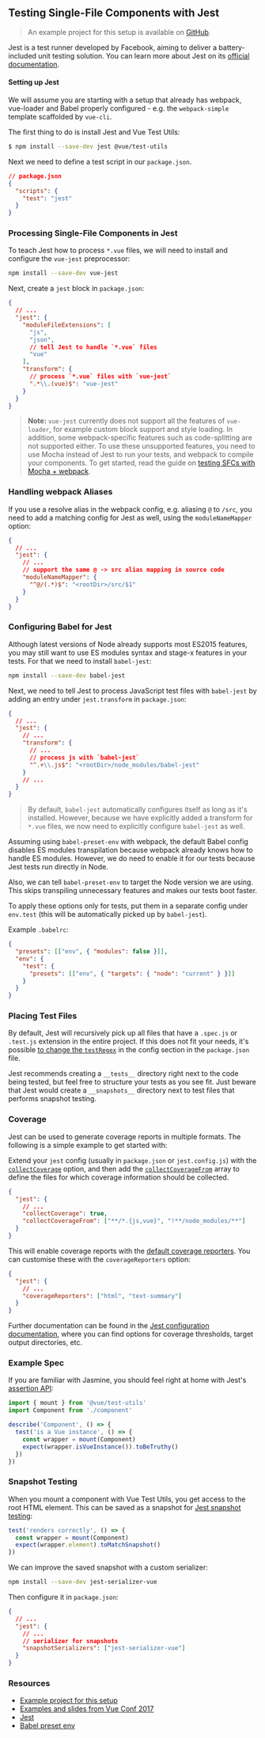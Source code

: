 ## Testing Single-File Components with Jest

> An example project for this setup is available on [GitHub](https://github.com/vuejs/vue-test-utils-jest-example).

Jest is a test runner developed by Facebook, aiming to deliver a battery-included unit testing solution. You can learn more about Jest on its [official documentation](https://jestjs.io/).

#### Setting up Jest

We will assume you are starting with a setup that already has webpack, vue-loader and Babel properly configured - e.g. the `webpack-simple` template scaffolded by `vue-cli`.

The first thing to do is install Jest and Vue Test Utils:

```bash
$ npm install --save-dev jest @vue/test-utils
```

Next we need to define a test script in our `package.json`.

```json
// package.json
{
  "scripts": {
    "test": "jest"
  }
}
```

### Processing Single-File Components in Jest

To teach Jest how to process `*.vue` files, we will need to install and configure the `vue-jest` preprocessor:

```bash
npm install --save-dev vue-jest
```

Next, create a `jest` block in `package.json`:

```json
{
  // ...
  "jest": {
    "moduleFileExtensions": [
      "js",
      "json",
      // tell Jest to handle `*.vue` files
      "vue"
    ],
    "transform": {
      // process `*.vue` files with `vue-jest`
      ".*\\.(vue)$": "vue-jest"
    }
  }
}
```

> **Note:** `vue-jest` currently does not support all the features of `vue-loader`, for example custom block support and style loading. In addition, some webpack-specific features such as code-splitting are not supported either. To use these unsupported features, you need to use Mocha instead of Jest to run your tests, and webpack to compile your components. To get started, read the guide on [testing SFCs with Mocha + webpack](./testing-single-file-components-with-mocha-webpack.md).

### Handling webpack Aliases

If you use a resolve alias in the webpack config, e.g. aliasing `@` to `/src`, you need to add a matching config for Jest as well, using the `moduleNameMapper` option:

```json
{
  // ...
  "jest": {
    // ...
    // support the same @ -> src alias mapping in source code
    "moduleNameMapper": {
      "^@/(.*)$": "<rootDir>/src/$1"
    }
  }
}
```

### Configuring Babel for Jest

<!-- todo ES modules has been supported in latest versions of Node -->

Although latest versions of Node already supports most ES2015 features, you may still want to use ES modules syntax and stage-x features in your tests. For that we need to install `babel-jest`:

```bash
npm install --save-dev babel-jest
```

Next, we need to tell Jest to process JavaScript test files with `babel-jest` by adding an entry under `jest.transform` in `package.json`:

```json
{
  // ...
  "jest": {
    // ...
    "transform": {
      // ...
      // process js with `babel-jest`
      "^.+\\.js$": "<rootDir>/node_modules/babel-jest"
    }
    // ...
  }
}
```

> By default, `babel-jest` automatically configures itself as long as it's installed. However, because we have explicitly added a transform for `*.vue` files, we now need to explicitly configure `babel-jest` as well.

Assuming using `babel-preset-env` with webpack, the default Babel config disables ES modules transpilation because webpack already knows how to handle ES modules. However, we do need to enable it for our tests because Jest tests run directly in Node.

Also, we can tell `babel-preset-env` to target the Node version we are using. This skips transpiling unnecessary features and makes our tests boot faster.

To apply these options only for tests, put them in a separate config under `env.test` (this will be automatically picked up by `babel-jest`).

Example `.babelrc`:

```json
{
  "presets": [["env", { "modules": false }]],
  "env": {
    "test": {
      "presets": [["env", { "targets": { "node": "current" } }]]
    }
  }
}
```

### Placing Test Files

By default, Jest will recursively pick up all files that have a `.spec.js` or `.test.js` extension in the entire project. If this does not fit your needs, it's possible [to change the `testRegex`](https://jestjs.io/docs/en/configuration#testregex-string-array-string) in the config section in the `package.json` file.

Jest recommends creating a `__tests__` directory right next to the code being tested, but feel free to structure your tests as you see fit. Just beware that Jest would create a `__snapshots__` directory next to test files that performs snapshot testing.

### Coverage

Jest can be used to generate coverage reports in multiple formats. The following is a simple example to get started with:

Extend your `jest` config (usually in `package.json` or `jest.config.js`) with the [`collectCoverage`](https://jestjs.io/docs/en/configuration#collectcoverage-boolean) option, and then add the [`collectCoverageFrom`](https://jestjs.io/docs/en/configuration#collectcoveragefrom-array) array to define the files for which coverage information should be collected.

```json
{
  "jest": {
    // ...
    "collectCoverage": true,
    "collectCoverageFrom": ["**/*.{js,vue}", "!**/node_modules/**"]
  }
}
```

This will enable coverage reports with the [default coverage reporters](https://jestjs.io/docs/en/configuration#coveragereporters-array-string). You can customise these with the `coverageReporters` option:

```json
{
  "jest": {
    // ...
    "coverageReporters": ["html", "text-summary"]
  }
}
```

Further documentation can be found in the [Jest configuration documentation](https://jestjs.io/docs/en/configuration#collectcoverage-boolean), where you can find options for coverage thresholds, target output directories, etc.

### Example Spec

If you are familiar with Jasmine, you should feel right at home with Jest's [assertion API](https://jestjs.io/docs/en/expect#content):

```js
import { mount } from '@vue/test-utils'
import Component from './component'

describe('Component', () => {
  test('is a Vue instance', () => {
    const wrapper = mount(Component)
    expect(wrapper.isVueInstance()).toBeTruthy()
  })
})
```

### Snapshot Testing

When you mount a component with Vue Test Utils, you get access to the root HTML element. This can be saved as a snapshot for [Jest snapshot testing](https://jestjs.io/docs/en/snapshot-testing):

```js
test('renders correctly', () => {
  const wrapper = mount(Component)
  expect(wrapper.element).toMatchSnapshot()
})
```

We can improve the saved snapshot with a custom serializer:

```bash
npm install --save-dev jest-serializer-vue
```

Then configure it in `package.json`:

```json
{
  // ...
  "jest": {
    // ...
    // serializer for snapshots
    "snapshotSerializers": ["jest-serializer-vue"]
  }
}
```

### Resources

- [Example project for this setup](https://github.com/vuejs/vue-test-utils-jest-example)
- [Examples and slides from Vue Conf 2017](https://github.com/codebryo/vue-testing-with-jest-conf17)
- [Jest](https://jestjs.io/)
- [Babel preset env](https://github.com/babel/babel-preset-env)
